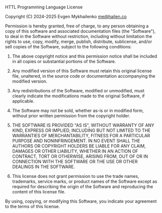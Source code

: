 HTTL Programming Language License

Copyright (C) 2024-2025 Evgen Mykhailenko <me@hailen.co>

Permission is hereby granted, free of charge, to any person obtaining a copy of this software and associated documentation files (the "Software"), to deal in the Software without restriction, including without limitation the rights to use, copy, modify, merge, publish, distribute, sublicense, and/or sell copies of the Software, subject to the following conditions:

1. The above copyright notice and this permission notice shall be included in all copies or substantial portions of the Software.

2. Any modified version of this Software must retain this original license file, unaltered, in the source code or documentation accompanying the modified version.

3. Any redistributions of the Software, modified or unmodified, must clearly indicate the modifications made to the original Software, if applicable.

4. The Software may not be sold, whether as-is or in modified form, without prior written permission from the copyright holder.

5. THE SOFTWARE IS PROVIDED "AS IS", WITHOUT WARRANTY OF ANY KIND, EXPRESS OR IMPLIED, INCLUDING BUT NOT LIMITED TO THE WARRANTIES OF MERCHANTABILITY, FITNESS FOR A PARTICULAR PURPOSE AND NONINFRINGEMENT. IN NO EVENT SHALL THE AUTHORS OR COPYRIGHT HOLDERS BE LIABLE FOR ANY CLAIM, DAMAGES OR OTHER LIABILITY, WHETHER IN AN ACTION OF CONTRACT, TORT OR OTHERWISE, ARISING FROM, OUT OF OR IN CONNECTION WITH THE SOFTWARE OR THE USE OR OTHER DEALINGS IN THE SOFTWARE.

6. This license does not grant permission to use the trade names, trademarks, service marks, or product names of the Software except as required for describing the origin of the Software and reproducing the content of this license file.

By using, copying, or modifying this Software, you indicate your agreement to the terms of this license.

